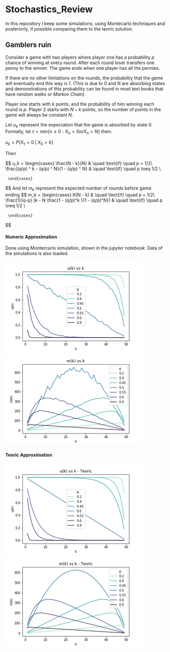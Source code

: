 # Stochastics_Review

In this repository I keep some simulations, using Montecarlo techniques and posteriorly, if possible comparing them to the teoric solution.

## Gamblers ruin

Consider a game with two players where player one has a probability $p$ chance of winning at every round. After each round loser transfers one penny to the winner. The game ends when one player has all the pennies.  

If there are no other limitations on the rounds, the probability that the game will eventually end this way is 1. (This is due to 0 and N are absorbing states and demonstrations of this probability can be found in most text books that have _random walks_ or _Markov Chain_).

Player one starts with $k$ points, and the probability of him winning each round is $p$. Player 2 starts with $N-k$ points, so the number of points in the game will always be constant $N$.

Let $u_k$ represent the expectation that the game is absorbed by state 0. Formally, let $\tau = min\{ n \geq 0 : X_n = 0 or X_n = N \}$ then:

$u_k = P(X_{\tau} = 0 \; |\;  X_0 = k \}$

Then  

$$
u_k = 
     \begin{cases}
       \frac{N - k}{N} & \quad \text{if} \quad p = 1/2\\
       \frac{(q/p) ^ k - (q/p) ^ N}{1 - (q/p) ^ N} & \quad \text{if} \quad  p \neq 1/2 \\

     \end{cases}
$$
And let $m_k$ represent the expected number of rounds before game ending
$$
m_k = 
     \begin{cases}
       K(N - k) & \quad \text{if} \quad p = 1/2\\
       \frac{1}{q-p} (k - N \frac{1 - (q/p)^k }{1 - (q/p)^N}) & \quad \text{if} \quad  p \neq 1/2 \\

     \end{cases}
$$


#### Numeric Approximation
Done using Montercarlo simulation, shown in the *jupyter notebook*. Data of the simulations is also loaded.

![](./Gamblers_Ruin/imgs/uk_vs_k.png)
![](./Gamblers_Ruin/imgs/mk_vs_k.png)  

#### Teoric Approximation

![](./Gamblers_Ruin/imgs/teoric_uk_vs_k.png)
![](./Gamblers_Ruin/imgs/teoric_mk_vs_k.png)  



